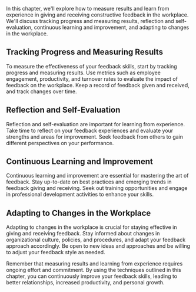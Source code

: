 
In this chapter, we'll explore how to measure results and learn from experience in giving and receiving constructive feedback in the workplace. We'll discuss tracking progress and measuring results, reflection and self-evaluation, continuous learning and improvement, and adapting to changes in the workplace.

Tracking Progress and Measuring Results
---------------------------------------

To measure the effectiveness of your feedback skills, start by tracking progress and measuring results. Use metrics such as employee engagement, productivity, and turnover rates to evaluate the impact of feedback on the workplace. Keep a record of feedback given and received, and track changes over time.

Reflection and Self-Evaluation
------------------------------

Reflection and self-evaluation are important for learning from experience. Take time to reflect on your feedback experiences and evaluate your strengths and areas for improvement. Seek feedback from others to gain different perspectives on your performance.

Continuous Learning and Improvement
-----------------------------------

Continuous learning and improvement are essential for mastering the art of feedback. Stay up-to-date on best practices and emerging trends in feedback giving and receiving. Seek out training opportunities and engage in professional development activities to enhance your skills.

Adapting to Changes in the Workplace
------------------------------------

Adapting to changes in the workplace is crucial for staying effective in giving and receiving feedback. Stay informed about changes in organizational culture, policies, and procedures, and adapt your feedback approach accordingly. Be open to new ideas and approaches and be willing to adjust your feedback style as needed.

Remember that measuring results and learning from experience requires ongoing effort and commitment. By using the techniques outlined in this chapter, you can continuously improve your feedback skills, leading to better relationships, increased productivity, and personal growth.
